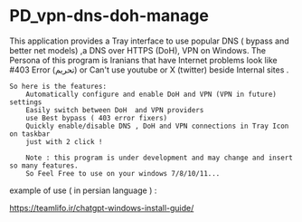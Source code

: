 # PD_vpn-dns-doh-manage
This application provides a Tray interface to use popular DNS ( bypass and better net models) ,a DNS over HTTPS (DoH), VPN on Windows.
The Persona of this program is Iranians that have Internet problems look like #403 Error (تحریم) or Can't use youtube or X (twitter) beside Internal sites .

    So here is the features:
        Automatically configure and enable DoH and VPN (VPN in future) settings
        Easily switch between DoH  and VPN providers
        use Best bypass ( 403 error fixers)
        Quickly enable/disable DNS , DoH and VPN connections in Tray Icon on taskbar
        just with 2 click !

        Note : this program is under development and may change and insert so many features.
        So Feel Free to use on your windows 7/8/10/11...
        
example of use ( in persian language ) :

https://teamlifo.ir/chatgpt-windows-install-guide/
